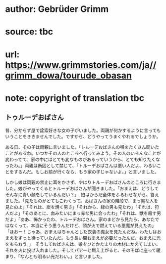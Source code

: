 # author: Gebrüder Grimm
# source: tbc
# url: https://www.grimmstories.com/ja//grimm_dowa/tourude_obasan
# note: copyright of translation tbc

## トゥルーデおばさん 

昔、分からず屋で詮索好きな女の子がいました。両親が何かするように言ってもいうことをききませんでした。ですから、どうやってうまくやれるでしょうか。

ある日、その子は両親に言いました。「トルーデおばさんの噂をたくさん聞いたことがあるわ。いつかその人のところへ行ってみよう。その人のいろんなことが変わってて、家の中にはとても変なものがあるっていうから、とても知りたくなったわ。」両親は断固として禁じて、「トルーデおばさんは悪い人だよ、わるいことをするんだ。もしお前が行くなら、もう家の子じゃないよ。」と言いました。

しかし娘は両親の禁止に耳をかさず、やはりトルーデおばさんのところに行きました。娘がやってくるとトルーデおばさんが聞きました。「おまえは、どうしてそんなに青い顏をしているんだい？」　娘はからだ全体をふるわせながら、答えました。「見たものがとてもこわくって。おばさんの家の階段で、まっ黒な人を見たのよ」「それは、炭を焼く男さ」「それから、緑の男も見たわ」「それは、狩人だよ」「そのあとに、血みたいにまっ赤な男に会ったわ」「それは、獣を殺す男だよ」「ああ、怖かったわ、トルーデおばさん。家のまどから見たら、あなたではなくって、本当にそう思うんだけど、頭が火で燃えている悪魔が見えたの」「ほおー！じゃあ、おまえはちゃんとした衣装の魔女を見たんだね。わたしはおまえをずっと待っていたんだ。もう長い間おまえが必要だったんだ。おまえに光をもらおう。」　そうしておばさんは、娘をひとかたまりの木材にかえてしまい、それを火に投げ入れました。そしてパアーと燃え上がると、そのそばに座って暖まり、「なんとも明るい光だわい。」と言いました。
